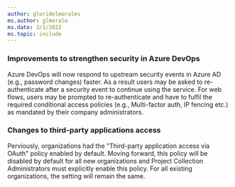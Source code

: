 ```yaml
---
author: gloridelmorales
ms.author: glmorale
ms.date: 3/1/2022
ms.topic: include
---
```

### Improvements to strengthen security in Azure DevOps

Azure DevOps will now respond to upstream security events in Azure AD (e.g., password changes) faster. As a result users may be asked to re-authenticate after a security event to continue using the service. For web flows, users may be prompted to re-authenticate and have to fulfil the required conditional access policies (e.g., Multi-factor auth, IP fencing etc.) as mandated by their company administrators.

### Changes to third-party applications access

Perviously, organizations had the "Third-party application access via OAuth" policy enabled by default. Moving forward, this policy will be disabled by default for all new organizations and Project Collection Administrators must explicitly enable this policy. For all existing organizations, the setting will remain the same. 